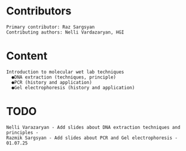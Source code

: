   # Contributors
    Primary contributor: Raz Sargsyan
    Contributing authors: Nelli Vardazaryan, HGI
  # Content
    Introduction to molecular wet lab techniques
      ●DNA extraction (techniques, principle) 
      ●PCR (history and application)
      ●Gel electrophoresis (history and application)
      
  # TODO
    Nelli Varazaryan - Add slides about DNA extraction techniques and principles - 
    Razmik Sargsyan - Add slides about PCR and Gel electrophoresis - 01.07.25
